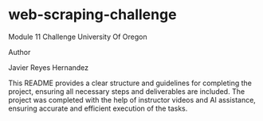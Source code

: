 # web-scraping-challenge
Module 11 Challenge University Of Oregon 


Author

Javier Reyes Hernandez

This README provides a clear structure and guidelines for completing the project, ensuring all necessary steps and deliverables are included. The project was completed with the help of instructor videos and AI assistance, ensuring accurate and efficient execution of the tasks.
